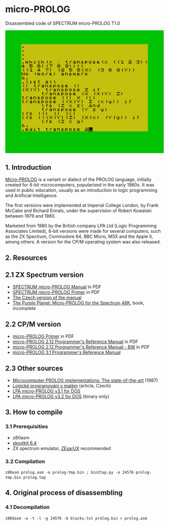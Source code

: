 # micro-PROLOG
Disassembled code of SPECTRUM micro-PROLOG T1.0

![pic1.png](pictures/Micro-PROLOG.png)

## 1. Introduction

[Micro-PROLOG](http://www.worldofspectrum.org/infoseekid.cgi?id=0008429) is a variant or dialect of the PROLOG language, initially created for 8-bit microcomputers, popularised in the early 1980s. It was used in public education, usually as an introduction to logic programming and Artificial Intelligence.

The first versions were implemented at Imperial College London, by Frank McCabe and Richard Ennals, under the supervision of Robert Kowalski between 1979 and 1980.

Marketed from 1980 by the British company LPA Ltd (Logic Programming Associates Limited), 8-bit versions were made for several computers, such as the ZX Spectrum, Commodore 64, BBC Micro, MSX and the Apple II, among others. A version for the CP/M operating system was also released.

## 2. Resources

## 2.1 ZX Spectrum version

* [SPECTRUM micro-PROLOG Manual](http://www.worldofspectrum.org/pub/sinclair/games-info/m/Micro-PROLOG.pdf) in PDF
* [SPECTRUM micro-PROLOG Primer](http://www.worldofspectrum.org/pub/sinclair/games-info/m/Micro-PROLOGPrimer.pdf) in PDF
* [The Czech version of the manual](https://sam.speccy.cz/olddocs/microprolog_use-man_cz.pdf)
* [The Purple Planet: Micro-PROLOG for the Spectrum 48K](https://books.google.fr/books?id=kjJdDwAAQBAJ&printsec=frontcover&dq=The+Purple+Planet:+Micro-PROLOG&hl=en&sa=X&ved=0ahUKEwjhyrHH9undAhVmzoUKHS1jDE8Q6AEIKTAA#v=onepage&q=The%20Purple%20Planet%3A%20Micro-PROLOG&f=false), book, incomplete

## 2.2 CP/M version

* [micro-PROLOG Primer](http://oldcomputers-ddns.org/public/pub/manuals/micropro-primer.pdf) in PDF
* [micro-PROLOG 2.12 Programmer's Reference Manual](http://oldcomputers-ddns.org/public/pub/manuals/microprolog.pdf) in PDF
* [micro-PROLOG 2.12 Programmer's Reference Manual - BW](http://oldcomputers-ddns.org/public/pub/manuals/microprolog_bw.pdf) in PDF
* [micro-PROLOG 3.1 Programmer's Reference Manual](http://docplayer.net/4951997-Micro-prolog-3-1-per-gra-er-s-reference-u1-cp-m-and-msdos-versions-f-g-mccabe-k-l-clark-b-d-steel-fourth-edition.html)

## 2.3 Other sources

* [Microcomputer PROLOG implementations: The state-of-the-art](http://www.berghel.com/publications/micropro/micropro_ncc87.pdf) (1987)
* [Logické programování v malém](http://www.abclinuxu.cz/blog/squeaker/2018/10/logicke-programovani-v-malem) (article, Czech)
* [LPA micro-PROLOG v3.1 for DOS](https://archive.org/details/LPAMicro-PROLOGV3.1) 
* [LPA micro-PROLOG v3.2 for DOS](https://archive.org/details/LPAMicro-PROLOGV3.1) (binary only)

## 3. How to compile

### 3.1 Prerequisities

* z80asm
* [skoolkit 6.4](https://pypi.python.org/pypi/skoolkit)
* ZX spectrum emulator, [ZEsarUX](https://github.com/chernandezba/zesarux) recommended 

### 3.2 Compilation

```
z80asm prolog.asm -o prolog-tmp.bin ; bin2tap.py -o 24576 prolog-tmp.bin prolog.tap
```

## 4. Original process of disassembling

### 4.1 Decompilation

```
z80dasm -a -t -l -g 24576 -b blocks.txt prolog.bin > prolog.asm
```
